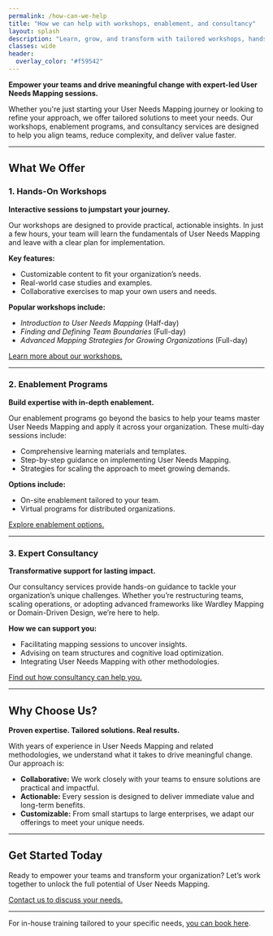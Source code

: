 ```yaml
---
permalink: /how-can-we-help
title: "How we can help with workshops, enablement, and consultancy"
layout: splash
description: "Learn, grow, and transform with tailored workshops, hands-on enablement, and expert consultancy in User Needs Mapping."
classes: wide
header: 
  overlay_color: "#f59542"
---
```


**Empower your teams and drive meaningful change with expert-led User Needs Mapping sessions.**

Whether you're just starting your User Needs Mapping journey or looking to refine your approach, we offer tailored solutions to meet your needs. Our workshops, enablement programs, and consultancy services are designed to help you align teams, reduce complexity, and deliver value faster.

---

## What We Offer

### 1. Hands-On Workshops

**Interactive sessions to jumpstart your journey.**

Our workshops are designed to provide practical, actionable insights. In just a few hours, your team will learn the fundamentals of User Needs Mapping and leave with a clear plan for implementation.

**Key features:**
- Customizable content to fit your organization’s needs.
- Real-world case studies and examples.
- Collaborative exercises to map your own users and needs.

**Popular workshops include:**
- *Introduction to User Needs Mapping* (Half-day)
- *Finding and Defining Team Boundaries* (Full-day)
- *Advanced Mapping Strategies for Growing Organizations* (Full-day)

[Learn more about our workshops.](/workshops)

---

### 2. Enablement Programs

**Build expertise with in-depth enablement.**

Our enablement programs go beyond the basics to help your teams master User Needs Mapping and apply it across your organization. These multi-day sessions include:
- Comprehensive learning materials and templates.
- Step-by-step guidance on implementing User Needs Mapping.
- Strategies for scaling the approach to meet growing demands.

**Options include:**
- On-site enablement tailored to your team.
- Virtual programs for distributed organizations.

[Explore enablement options.](/enablement)

---

### 3. Expert Consultancy

**Transformative support for lasting impact.**

Our consultancy services provide hands-on guidance to tackle your organization’s unique challenges. Whether you’re restructuring teams, scaling operations, or adopting advanced frameworks like Wardley Mapping or Domain-Driven Design, we’re here to help.

**How we can support you:**
- Facilitating mapping sessions to uncover insights.
- Advising on team structures and cognitive load optimization.
- Integrating User Needs Mapping with other methodologies.

[Find out how consultancy can help you.](/consultancy)

---

## Why Choose Us?

**Proven expertise. Tailored solutions. Real results.**

With years of experience in User Needs Mapping and related methodologies, we understand what it takes to drive meaningful change. Our approach is:
- **Collaborative:** We work closely with your teams to ensure solutions are practical and impactful.
- **Actionable:** Every session is designed to deliver immediate value and long-term benefits.
- **Customizable:** From small startups to large enterprises, we adapt our offerings to meet your unique needs.

---

## Get Started Today

Ready to empower your teams and transform your organization? Let’s work together to unlock the full potential of User Needs Mapping.

[Contact us to discuss your needs.](/contact)

---

For in-house training tailored to your specific needs, [you can book here](https://get.betterteamdynamics.com/).
